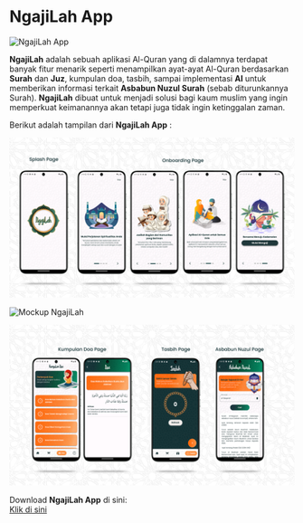 # NgajiLah App  
  
![NgajiLah App](assets/mockup/mockup_1.png)  
  
**NgajiLah** adalah sebuah aplikasi Al-Quran yang di dalamnya terdapat banyak fitur menarik seperti menampilkan ayat-ayat Al-Quran berdasarkan **Surah** dan **Juz**, kumpulan doa, tasbih, sampai implementasi **AI** untuk memberikan informasi terkait **Asbabun Nuzul Surah** (sebab diturunkannya Surah). **NgajiLah** dibuat untuk menjadi solusi bagi kaum muslim yang ingin memperkuat keimanannya akan tetapi juga tidak ingin ketinggalan zaman.  
  
Berikut adalah tampilan dari **NgajiLah App** :  
  
![Mockup NgajiLah](assets/mockup/mockup_2.png)  
  
![Mockup NgajiLah](assets/mockup/mockup_3.png)  
  
![Mockup NgajiLah](assets/mockup/mockup_4.png)  
  
Download **NgajiLah App** di sini:  
[Klik di sini](https://bit.ly/NgajiLahv1)  
  